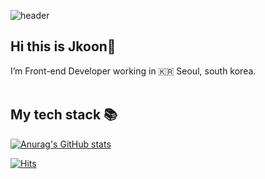<!-- ![header](https://capsule-render.vercel.app/api?type=waving&color=auto&height=350&section=header&text=Hi!%20This%20is%20Junkyung&fontSize=90&animation=fadeIn&fontAlignY=38&desc=Welcome%20To%20My%20or%20Page%20&descAlignY=60&descAlign=60) -->

![header](https://capsule-render.vercel.app/api?type=waving&height=250&text=Junkyung&fontAlign=80&fontAlignY=40&color=gradient)


<!--
**hagene1757/hagene1757** is a ✨ _special_ ✨ repository because its `README.md` (this file) appears on your GitHub profile.

Here are some ideas to get you started:

- 🔭 I’m currently working on ...
- 🌱 I’m currently learning ...
- 👯 I’m looking to collaborate on ...
- 🤔 I’m looking for help with ...
- 💬 Ask me about ...
- 📫 How to reach me: ...
- 😄 Pronouns: ...
- ⚡ Fun fact: ...
-->
## Hi this is Jkoon👋
I’m Front-end Developer working in 🇰🇷 Seoul, south korea. <br /><br />

## My tech stack 📚

[![Anurag's GitHub stats](https://github-readme-stats.vercel.app/api?username=jkoon90&show_icons=true&theme=onedark)](https://github.com/anuraghazra/github-readme-stats)


[![Hits](https://hits.seeyoufarm.com/api/count/incr/badge.svg?url=https%3A%2F%2Fgithub.com%2Fhagene1757%2Fhit-counter&count_bg=%233498DB&title_bg=%23555555&icon=&icon_color=%23E7E7E7&title=hits&edge_flat=false)](https://hits.seeyoufarm.com)


 
